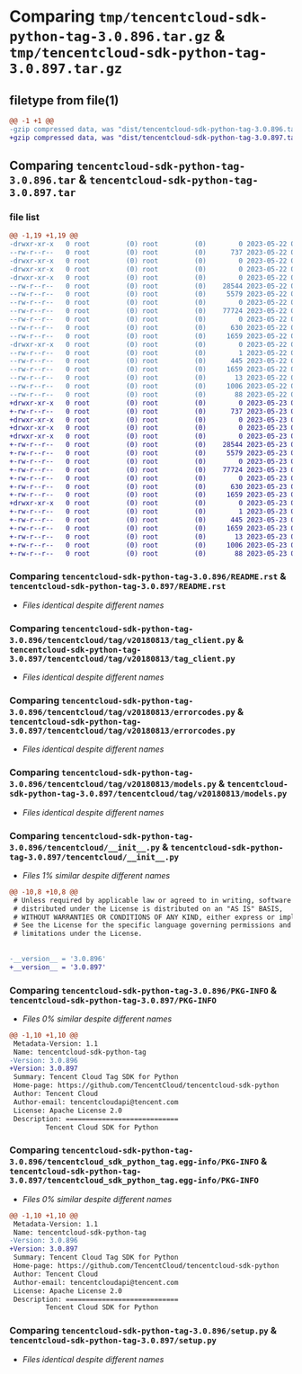 # Comparing `tmp/tencentcloud-sdk-python-tag-3.0.896.tar.gz` & `tmp/tencentcloud-sdk-python-tag-3.0.897.tar.gz`

## filetype from file(1)

```diff
@@ -1 +1 @@
-gzip compressed data, was "dist/tencentcloud-sdk-python-tag-3.0.896.tar", last modified: Mon May 22 00:32:00 2023, max compression
+gzip compressed data, was "dist/tencentcloud-sdk-python-tag-3.0.897.tar", last modified: Tue May 23 02:31:04 2023, max compression
```

## Comparing `tencentcloud-sdk-python-tag-3.0.896.tar` & `tencentcloud-sdk-python-tag-3.0.897.tar`

### file list

```diff
@@ -1,19 +1,19 @@
-drwxr-xr-x   0 root         (0) root         (0)        0 2023-05-22 00:32:00.000000 tencentcloud-sdk-python-tag-3.0.896/
--rw-r--r--   0 root         (0) root         (0)      737 2023-05-22 00:32:00.000000 tencentcloud-sdk-python-tag-3.0.896/README.rst
-drwxr-xr-x   0 root         (0) root         (0)        0 2023-05-22 00:32:00.000000 tencentcloud-sdk-python-tag-3.0.896/tencentcloud/
-drwxr-xr-x   0 root         (0) root         (0)        0 2023-05-22 00:32:00.000000 tencentcloud-sdk-python-tag-3.0.896/tencentcloud/tag/
-drwxr-xr-x   0 root         (0) root         (0)        0 2023-05-22 00:32:00.000000 tencentcloud-sdk-python-tag-3.0.896/tencentcloud/tag/v20180813/
--rw-r--r--   0 root         (0) root         (0)    28544 2023-05-22 00:32:00.000000 tencentcloud-sdk-python-tag-3.0.896/tencentcloud/tag/v20180813/tag_client.py
--rw-r--r--   0 root         (0) root         (0)     5579 2023-05-22 00:32:00.000000 tencentcloud-sdk-python-tag-3.0.896/tencentcloud/tag/v20180813/errorcodes.py
--rw-r--r--   0 root         (0) root         (0)        0 2023-05-22 00:32:00.000000 tencentcloud-sdk-python-tag-3.0.896/tencentcloud/tag/v20180813/__init__.py
--rw-r--r--   0 root         (0) root         (0)    77724 2023-05-22 00:32:00.000000 tencentcloud-sdk-python-tag-3.0.896/tencentcloud/tag/v20180813/models.py
--rw-r--r--   0 root         (0) root         (0)        0 2023-05-22 00:32:00.000000 tencentcloud-sdk-python-tag-3.0.896/tencentcloud/tag/__init__.py
--rw-r--r--   0 root         (0) root         (0)      630 2023-05-22 00:32:00.000000 tencentcloud-sdk-python-tag-3.0.896/tencentcloud/__init__.py
--rw-r--r--   0 root         (0) root         (0)     1659 2023-05-22 00:32:00.000000 tencentcloud-sdk-python-tag-3.0.896/PKG-INFO
-drwxr-xr-x   0 root         (0) root         (0)        0 2023-05-22 00:32:00.000000 tencentcloud-sdk-python-tag-3.0.896/tencentcloud_sdk_python_tag.egg-info/
--rw-r--r--   0 root         (0) root         (0)        1 2023-05-22 00:32:00.000000 tencentcloud-sdk-python-tag-3.0.896/tencentcloud_sdk_python_tag.egg-info/dependency_links.txt
--rw-r--r--   0 root         (0) root         (0)      445 2023-05-22 00:32:00.000000 tencentcloud-sdk-python-tag-3.0.896/tencentcloud_sdk_python_tag.egg-info/SOURCES.txt
--rw-r--r--   0 root         (0) root         (0)     1659 2023-05-22 00:32:00.000000 tencentcloud-sdk-python-tag-3.0.896/tencentcloud_sdk_python_tag.egg-info/PKG-INFO
--rw-r--r--   0 root         (0) root         (0)       13 2023-05-22 00:32:00.000000 tencentcloud-sdk-python-tag-3.0.896/tencentcloud_sdk_python_tag.egg-info/top_level.txt
--rw-r--r--   0 root         (0) root         (0)     1006 2023-05-22 00:32:00.000000 tencentcloud-sdk-python-tag-3.0.896/setup.py
--rw-r--r--   0 root         (0) root         (0)       88 2023-05-22 00:32:00.000000 tencentcloud-sdk-python-tag-3.0.896/setup.cfg
+drwxr-xr-x   0 root         (0) root         (0)        0 2023-05-23 02:31:04.000000 tencentcloud-sdk-python-tag-3.0.897/
+-rw-r--r--   0 root         (0) root         (0)      737 2023-05-23 02:31:04.000000 tencentcloud-sdk-python-tag-3.0.897/README.rst
+drwxr-xr-x   0 root         (0) root         (0)        0 2023-05-23 02:31:04.000000 tencentcloud-sdk-python-tag-3.0.897/tencentcloud/
+drwxr-xr-x   0 root         (0) root         (0)        0 2023-05-23 02:31:04.000000 tencentcloud-sdk-python-tag-3.0.897/tencentcloud/tag/
+drwxr-xr-x   0 root         (0) root         (0)        0 2023-05-23 02:31:04.000000 tencentcloud-sdk-python-tag-3.0.897/tencentcloud/tag/v20180813/
+-rw-r--r--   0 root         (0) root         (0)    28544 2023-05-23 02:31:04.000000 tencentcloud-sdk-python-tag-3.0.897/tencentcloud/tag/v20180813/tag_client.py
+-rw-r--r--   0 root         (0) root         (0)     5579 2023-05-23 02:31:04.000000 tencentcloud-sdk-python-tag-3.0.897/tencentcloud/tag/v20180813/errorcodes.py
+-rw-r--r--   0 root         (0) root         (0)        0 2023-05-23 02:31:04.000000 tencentcloud-sdk-python-tag-3.0.897/tencentcloud/tag/v20180813/__init__.py
+-rw-r--r--   0 root         (0) root         (0)    77724 2023-05-23 02:31:04.000000 tencentcloud-sdk-python-tag-3.0.897/tencentcloud/tag/v20180813/models.py
+-rw-r--r--   0 root         (0) root         (0)        0 2023-05-23 02:31:04.000000 tencentcloud-sdk-python-tag-3.0.897/tencentcloud/tag/__init__.py
+-rw-r--r--   0 root         (0) root         (0)      630 2023-05-23 02:31:04.000000 tencentcloud-sdk-python-tag-3.0.897/tencentcloud/__init__.py
+-rw-r--r--   0 root         (0) root         (0)     1659 2023-05-23 02:31:04.000000 tencentcloud-sdk-python-tag-3.0.897/PKG-INFO
+drwxr-xr-x   0 root         (0) root         (0)        0 2023-05-23 02:31:04.000000 tencentcloud-sdk-python-tag-3.0.897/tencentcloud_sdk_python_tag.egg-info/
+-rw-r--r--   0 root         (0) root         (0)        1 2023-05-23 02:31:04.000000 tencentcloud-sdk-python-tag-3.0.897/tencentcloud_sdk_python_tag.egg-info/dependency_links.txt
+-rw-r--r--   0 root         (0) root         (0)      445 2023-05-23 02:31:04.000000 tencentcloud-sdk-python-tag-3.0.897/tencentcloud_sdk_python_tag.egg-info/SOURCES.txt
+-rw-r--r--   0 root         (0) root         (0)     1659 2023-05-23 02:31:04.000000 tencentcloud-sdk-python-tag-3.0.897/tencentcloud_sdk_python_tag.egg-info/PKG-INFO
+-rw-r--r--   0 root         (0) root         (0)       13 2023-05-23 02:31:04.000000 tencentcloud-sdk-python-tag-3.0.897/tencentcloud_sdk_python_tag.egg-info/top_level.txt
+-rw-r--r--   0 root         (0) root         (0)     1006 2023-05-23 02:31:04.000000 tencentcloud-sdk-python-tag-3.0.897/setup.py
+-rw-r--r--   0 root         (0) root         (0)       88 2023-05-23 02:31:04.000000 tencentcloud-sdk-python-tag-3.0.897/setup.cfg
```

### Comparing `tencentcloud-sdk-python-tag-3.0.896/README.rst` & `tencentcloud-sdk-python-tag-3.0.897/README.rst`

 * *Files identical despite different names*

### Comparing `tencentcloud-sdk-python-tag-3.0.896/tencentcloud/tag/v20180813/tag_client.py` & `tencentcloud-sdk-python-tag-3.0.897/tencentcloud/tag/v20180813/tag_client.py`

 * *Files identical despite different names*

### Comparing `tencentcloud-sdk-python-tag-3.0.896/tencentcloud/tag/v20180813/errorcodes.py` & `tencentcloud-sdk-python-tag-3.0.897/tencentcloud/tag/v20180813/errorcodes.py`

 * *Files identical despite different names*

### Comparing `tencentcloud-sdk-python-tag-3.0.896/tencentcloud/tag/v20180813/models.py` & `tencentcloud-sdk-python-tag-3.0.897/tencentcloud/tag/v20180813/models.py`

 * *Files identical despite different names*

### Comparing `tencentcloud-sdk-python-tag-3.0.896/tencentcloud/__init__.py` & `tencentcloud-sdk-python-tag-3.0.897/tencentcloud/__init__.py`

 * *Files 1% similar despite different names*

```diff
@@ -10,8 +10,8 @@
 # Unless required by applicable law or agreed to in writing, software
 # distributed under the License is distributed on an "AS IS" BASIS,
 # WITHOUT WARRANTIES OR CONDITIONS OF ANY KIND, either express or implied.
 # See the License for the specific language governing permissions and
 # limitations under the License.
 
 
-__version__ = '3.0.896'
+__version__ = '3.0.897'
```

### Comparing `tencentcloud-sdk-python-tag-3.0.896/PKG-INFO` & `tencentcloud-sdk-python-tag-3.0.897/PKG-INFO`

 * *Files 0% similar despite different names*

```diff
@@ -1,10 +1,10 @@
 Metadata-Version: 1.1
 Name: tencentcloud-sdk-python-tag
-Version: 3.0.896
+Version: 3.0.897
 Summary: Tencent Cloud Tag SDK for Python
 Home-page: https://github.com/TencentCloud/tencentcloud-sdk-python
 Author: Tencent Cloud
 Author-email: tencentcloudapi@tencent.com
 License: Apache License 2.0
 Description: ============================
         Tencent Cloud SDK for Python
```

### Comparing `tencentcloud-sdk-python-tag-3.0.896/tencentcloud_sdk_python_tag.egg-info/PKG-INFO` & `tencentcloud-sdk-python-tag-3.0.897/tencentcloud_sdk_python_tag.egg-info/PKG-INFO`

 * *Files 0% similar despite different names*

```diff
@@ -1,10 +1,10 @@
 Metadata-Version: 1.1
 Name: tencentcloud-sdk-python-tag
-Version: 3.0.896
+Version: 3.0.897
 Summary: Tencent Cloud Tag SDK for Python
 Home-page: https://github.com/TencentCloud/tencentcloud-sdk-python
 Author: Tencent Cloud
 Author-email: tencentcloudapi@tencent.com
 License: Apache License 2.0
 Description: ============================
         Tencent Cloud SDK for Python
```

### Comparing `tencentcloud-sdk-python-tag-3.0.896/setup.py` & `tencentcloud-sdk-python-tag-3.0.897/setup.py`

 * *Files identical despite different names*

